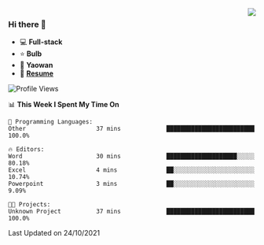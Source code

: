 <img align="right" src="https://github-readme-stats.vercel.app/api?username=LolipopJ&show_icons=true&count_private=true&hide_title=true&include_all_commits=true&theme=vue">

### Hi there 👋

- :computer: **Full-stack**
- :star: **Bulb**
- :pill: **Yaowan**
- :milky_way: [**Resume**](https://cdn.jsdelivr.net/gh/lolipopj/resume/export/resume-en.pdf)

<!--START_SECTION:waka-->
![Profile Views](http://img.shields.io/badge/Profile%20Views-5-blue)

📊 **This Week I Spent My Time On** 

```text
💬 Programming Languages: 
Other                    37 mins             █████████████████████████   100.0%

🔥 Editors: 
Word                     30 mins             ████████████████████░░░░░   80.18% 
Excel                    4 mins              ██░░░░░░░░░░░░░░░░░░░░░░░   10.74% 
Powerpoint               3 mins              ██░░░░░░░░░░░░░░░░░░░░░░░   9.09%

🐱‍💻 Projects: 
Unknown Project          37 mins             █████████████████████████   100.0%

```


 Last Updated on 24/10/2021
<!--END_SECTION:waka-->

